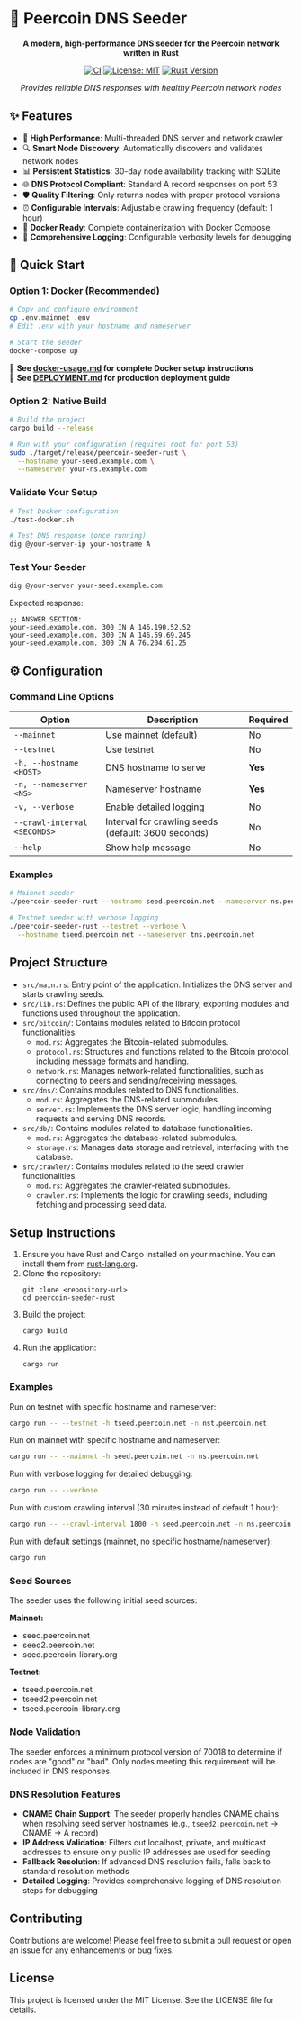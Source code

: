 # 🌱 Peercoin DNS Seeder

<div align="center">

**A modern, high-performance DNS seeder for the Peercoin network written in Rust**

[![CI](https://github.com/willyfromtheblock/peercoin-seeder-rust/actions/workflows/ci.yml/badge.svg)](https://github.com/willyfromtheblock/peercoin-seeder-rust/actions/workflows/ci.yml)
[![License: MIT](https://img.shields.io/badge/License-MIT-yellow.svg)](https://opensource.org/licenses/MIT)
[![Rust Version](https://img.shields.io/badge/rust-1.70+-orange.svg)](https://www.rust-lang.org)

*Provides reliable DNS responses with healthy Peercoin network nodes*

</div>

## ✨ Features

- 🚀 **High Performance**: Multi-threaded DNS server and network crawler
- 🔍 **Smart Node Discovery**: Automatically discovers and validates network nodes
- 📊 **Persistent Statistics**: 30-day node availability tracking with SQLite
- 🌐 **DNS Protocol Compliant**: Standard A record responses on port 53
- 🛡️ **Quality Filtering**: Only returns nodes with proper protocol versions
- ⏰ **Configurable Intervals**: Adjustable crawling frequency (default: 1 hour)
- 🐳 **Docker Ready**: Complete containerization with Docker Compose
- 📝 **Comprehensive Logging**: Configurable verbosity levels for debugging

## 🚀 Quick Start

### Option 1: Docker (Recommended)

```bash
# Copy and configure environment
cp .env.mainnet .env
# Edit .env with your hostname and nameserver

# Start the seeder
docker-compose up
```

📖 **See [docker-usage.md](docker-usage.md) for complete Docker setup instructions**  
🚀 **See [DEPLOYMENT.md](DEPLOYMENT.md) for production deployment guide**

### Option 2: Native Build

```bash
# Build the project
cargo build --release

# Run with your configuration (requires root for port 53)
sudo ./target/release/peercoin-seeder-rust \
  --hostname your-seed.example.com \
  --nameserver your-ns.example.com
```

### Validate Your Setup

```bash
# Test Docker configuration
./test-docker.sh

# Test DNS response (once running)
dig @your-server-ip your-hostname A
```

### Test Your Seeder

```bash
dig @your-server your-seed.example.com
```

Expected response:
```
;; ANSWER SECTION:
your-seed.example.com. 300 IN A 146.190.52.52
your-seed.example.com. 300 IN A 146.59.69.245  
your-seed.example.com. 300 IN A 76.204.61.25
```

## ⚙️ Configuration

### Command Line Options

| Option | Description | Required |
|--------|-------------|----------|
| `--mainnet` | Use mainnet (default) | No |
| `--testnet` | Use testnet | No |
| `-h, --hostname <HOST>` | DNS hostname to serve | **Yes** |
| `-n, --nameserver <NS>` | Nameserver hostname | **Yes** |
| `-v, --verbose` | Enable detailed logging | No |
| `--crawl-interval <SECONDS>` | Interval for crawling seeds (default: 3600 seconds) | No |
| `--help` | Show help message | No |

### Examples

```bash
# Mainnet seeder
./peercoin-seeder-rust --hostname seed.peercoin.net --nameserver ns.peercoin.net

# Testnet seeder with verbose logging
./peercoin-seeder-rust --testnet --verbose \
  --hostname tseed.peercoin.net --nameserver tns.peercoin.net
```

## Project Structure

- `src/main.rs`: Entry point of the application. Initializes the DNS server and starts crawling seeds.
- `src/lib.rs`: Defines the public API of the library, exporting modules and functions used throughout the application.
- `src/bitcoin/`: Contains modules related to Bitcoin protocol functionalities.
  - `mod.rs`: Aggregates the Bitcoin-related submodules.
  - `protocol.rs`: Structures and functions related to the Bitcoin protocol, including message formats and handling.
  - `network.rs`: Manages network-related functionalities, such as connecting to peers and sending/receiving messages.
- `src/dns/`: Contains modules related to DNS functionalities.
  - `mod.rs`: Aggregates the DNS-related submodules.
  - `server.rs`: Implements the DNS server logic, handling incoming requests and serving DNS records.
- `src/db/`: Contains modules related to database functionalities.
  - `mod.rs`: Aggregates the database-related submodules.
  - `storage.rs`: Manages data storage and retrieval, interfacing with the database.
- `src/crawler/`: Contains modules related to the seed crawler functionalities.
  - `mod.rs`: Aggregates the crawler-related submodules.
  - `crawler.rs`: Implements the logic for crawling seeds, including fetching and processing seed data.

## Setup Instructions

1. Ensure you have Rust and Cargo installed on your machine. You can install them from [rust-lang.org](https://www.rust-lang.org/).
2. Clone the repository:
   ```
   git clone <repository-url>
   cd peercoin-seeder-rust
   ```
3. Build the project:
   ```
   cargo build
   ```
4. Run the application:
   ```
   cargo run
   ```

### Examples

Run on testnet with specific hostname and nameserver:
```bash
cargo run -- --testnet -h tseed.peercoin.net -n nst.peercoin.net
```

Run on mainnet with specific hostname and nameserver:
```bash
cargo run -- --mainnet -h seed.peercoin.net -n ns.peercoin.net
```

Run with verbose logging for detailed debugging:
```bash
cargo run -- --verbose
```

Run with custom crawling interval (30 minutes instead of default 1 hour):
```bash
cargo run -- --crawl-interval 1800 -h seed.peercoin.net -n ns.peercoin.net
```

Run with default settings (mainnet, no specific hostname/nameserver):
```bash
cargo run
```

### Seed Sources

The seeder uses the following initial seed sources:

**Mainnet:**
- seed.peercoin.net
- seed2.peercoin.net
- seed.peercoin-library.org

**Testnet:**
- tseed.peercoin.net
- tseed2.peercoin.net
- tseed.peercoin-library.org

### Node Validation

The seeder enforces a minimum protocol version of 70018 to determine if nodes are "good" or "bad". Only nodes meeting this requirement will be included in DNS responses.

### DNS Resolution Features

- **CNAME Chain Support**: The seeder properly handles CNAME chains when resolving seed server hostnames (e.g., `tseed2.peercoin.net` → CNAME → A record)
- **IP Address Validation**: Filters out localhost, private, and multicast addresses to ensure only public IP addresses are used for seeding
- **Fallback Resolution**: If advanced DNS resolution fails, falls back to standard resolution methods
- **Detailed Logging**: Provides comprehensive logging of DNS resolution steps for debugging

## Contributing

Contributions are welcome! Please feel free to submit a pull request or open an issue for any enhancements or bug fixes.

## License

This project is licensed under the MIT License. See the LICENSE file for details.
